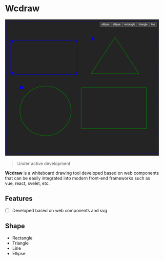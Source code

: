 # Wcdraw
<!-- SHOW START -->
![](./assets/show002.png)
<!-- SHOW END -->

> Under active development

**Wcdraw** is a whiteboard drawing tool developed based on web components that can be easily integrated into modern front-end frameworks such as vue, react, svelet, etc.

## Features

- [ ] Developed based on web components and svg

## Shape

- Rectangle
- Triangle
- Line
- Ellipse